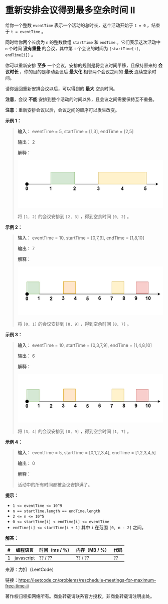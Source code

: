 # 重新安排会议得到最多空余时间 II

给你一个整数 `eventTime` 表示一个活动的总时长，这个活动开始于 `t = 0` ，结束于 `t = eventTime` 。

同时给你两个长度为 `n` 的整数数组 `startTime` 和 `endTime` 。它们表示这次活动中 `n` 个时间 **没有重叠** 的会议，其中第 `i` 个会议的时间为 `[startTime[i], endTime[i]]` 。

你可以重新安排 **至多** 一个会议，安排的规则是将会议时间平移，且保持原来的 **会议时长** ，你的目的是移动会议后 **最大化** 相邻两个会议之间的 **最长** 连续空余时间。

请你返回重新安排会议以后，可以得到的 **最大** 空余时间。

**注意**，会议 **不能** 安排到整个活动的时间以外，且会议之间需要保持互不重叠。

**注意**：重新安排会议以后，会议之间的顺序可以发生改变。

**示例 1：**

> **输入：** eventTime = 5, startTime = [1,3], endTime = [2,5]
> 
> **输出：** 2
> 
> **解释：**
> 
> ![示例1](./eg1.png)
> 
> 将 `[1, 2]` 的会议安排到 `[2, 3]` ，得到空余时间 `[0, 2]` 。

**示例 2：**

> **输入：** eventTime = 10, startTime = [0,7,9], endTime = [1,8,10]
> 
> **输出：** 7
> 
> **解释：**
> 
> ![示例2](./eg2.png)
> 
> 将 `[0, 1]` 的会议安排到 `[8, 9]` ，得到空余时间 `[0, 7]` 。

**示例 3：**

> **输入：** eventTime = 10, startTime = [0,3,7,9], endTime = [1,4,8,10]
> 
> **输出：** 6
> 
> **解释：**
> 
> ![示例3](./eg3.png)
> 
> 将 `[3, 4]` 的会议安排到 `[8, 9]` ，得到空余时间 `[1, 7]` 。

**示例 4：**

> **输入：** eventTime = 5, startTime = [0,1,2,3,4], endTime = [1,2,3,4,5]
> 
> **输出：** 0
> 
> **解释：**
> 
> 活动中的所有时间都被会议安排满了。

**提示：**

- `1 <= eventTime <= 10^9`
- `n == startTime.length == endTime.length`
- `2 <= n <= 10^5`
- `0 <= startTime[i] < endTime[i] <= eventTime`
- `endTime[i] <= startTime[i + 1]` 其中 `i` 在范围 `[0, n - 2]` 之间。

**解答：**

**#**|**编程语言**|**时间（ms / %）**|**内存（MB / %）**|**代码**
------|----------|-----------------|----------------|--------
1|javascript|?? / ??|?? / ??|[??](./javascript/ac_v1.js)

来源：力扣（LeetCode）

链接：https://leetcode.cn/problems/reschedule-meetings-for-maximum-free-time-ii

著作权归领扣网络所有。商业转载请联系官方授权，非商业转载请注明出处。
